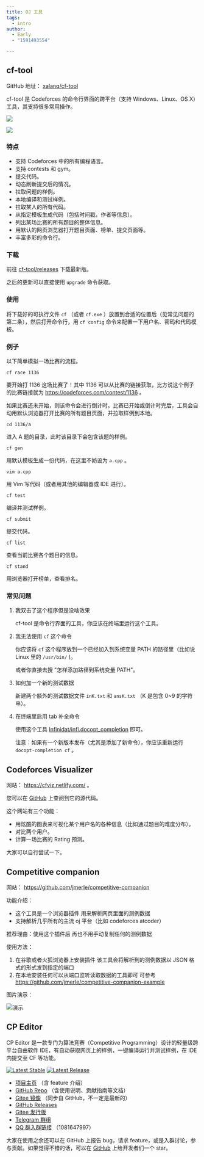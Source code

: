 ```yaml
---
title: OJ 工具
tags:
  - intro
author:
  - Early
  - "1591493554"

---
```


## cf-tool

GitHub 地址： [xalanq/cf-tool](https://github.com/xalanq/cf-tool/) 

cf-tool 是 Codeforces 的命令行界面的跨平台（支持 Windows、Linux、OS X）工具，其支持很多常用操作。

![](./images/cf-tool1.jpg)

![](./images/cf-tool2.jpg)

### 特点

-   支持 Codeforces 中的所有编程语言。
-   支持 contests 和 gym。
-   提交代码。
-   动态刷新提交后的情况。
-   拉取问题的样例。
-   本地编译和测试样例。
-   拉取某人的所有代码。
-   从指定模板生成代码（包括时间戳，作者等信息）。
-   列出某场比赛的所有题目的整体信息。
-   用默认的网页浏览器打开题目页面、榜单、提交页面等。
-   丰富多彩的命令行。

### 下载

前往 [cf-tool/releases](https://github.com/xalanq/cf-tool/releases) 下载最新版。

之后的更新可以直接使用 `upgrade` 命令获取。

### 使用

将下载好的可执行文件 `cf` （或者 `cf.exe` ）放置到合适的位置后（见常见问题的第二条），然后打开命令行，用 `cf config` 命令来配置一下用户名、密码和代码模板。

### 例子

以下简单模拟一场比赛的流程。

 `cf race 1136` 

要开始打 1136 这场比赛了！其中 1136 可以从比赛的链接获取，比方说这个例子的比赛链接就为 <https://codeforces.com/contest/1136> 。

如果比赛还未开始，则该命令会进行倒计时。比赛已开始或倒计时完后，工具会自动用默认浏览器打开比赛的所有题目页面，并拉取样例到本地。

 `cd 1136/a` 

进入 A 题的目录，此时该目录下会包含该题的样例。

 `cf gen` 

用默认模板生成一份代码，在这里不妨设为 `a.cpp` 。

 `vim a.cpp` 

用 Vim 写代码（或者用其他的编辑器或 IDE 进行）。

 `cf test` 

编译并测试样例。

 `cf submit` 

提交代码。

 `cf list` 

查看当前比赛各个题目的信息。

 `cf stand` 

用浏览器打开榜单，查看排名。

### 常见问题

1.  我双击了这个程序但是没啥效果

    cf-tool 是命令行界面的工具，你应该在终端里运行这个工具。

2.  我无法使用 `cf` 这个命令

    你应该将 `cf` 这个程序放到一个已经加入到系统变量 PATH 的路径里（比如说 Linux 里的 `/usr/bin/` )。

    或者你直接去搜 "怎样添加路径到系统变量 PATH"。

3.  如何加一个新的测试数据

    新建两个额外的测试数据文件 `inK.txt` 和 `ansK.txt` （K 是包含 0~9 的字符串）。

4.  在终端里启用 tab 补全命令

    使用这个工具 [Infinidat/infi.docopt_completion](https://github.com/Infinidat/infi.docopt_completion) 即可。

    注意：如果有一个新版本发布（尤其是添加了新命令），你应该重新运行 `docopt-completion cf` 。

## Codeforces Visualizer

网站： <https://cfviz.netlify.com/> 。

您可以在 [GitHub](https://github.com/sjsakib/cfviz/) 上查阅到它的源代码。

这个网站有三个功能：

-   用炫酷的图表来可视化某个用户名的各种信息（比如通过题目的难度分布）。
-   对比两个用户。
-   计算一场比赛的 Rating 预测。

大家可以自行尝试一下。

## Competitive companion

网站： <https://github.com/jmerle/competitive-companion> 

功能介绍：

-   这个工具是一个浏览器插件 用来解析网页里面的测例数据
-   支持解析几乎所有的主流 oj 平台（比如 codeforces atcoder）

推荐理由：使用这个插件后 再也不用手动复制任何的测例数据

使用方法：

1.  在谷歌或者火狐浏览器上安装插件 该工具会将解析到的测例数据以 JSON 格式的形式发到指定的端口
2.  在本地安装任何可以从端口监听读取数据的工具即可 可参考 <https://github.com/jmerle/competitive-companion-example> 

图片演示：

![演示](images/cf-tool3.gif)

## CP Editor

CP Editor 是一款专门为算法竞赛（Competitive Programming）设计的轻量级跨平台自由软件 IDE，有自动获取网页上的样例，一键编译运行并测试样例，在 IDE 内提交至 CF 等功能。

 [![Latest Stable](https://img.shields.io/github/v/release/cpeditor/cpeditor?label=latest%20stable)](https://github.com/coder3101/cp-editor/releases/latest)  [![Latest Release](https://img.shields.io/github/v/release/cpeditor/cpeditor?include_prereleases&label=latest%20release&sort=semver)](https://github.com/coder3101/cp-editor/releases) 

-    [项目主页](https://cpeditor.github.io/) （含 feature 介绍）
-    [GitHub Repo](https://github.com/cpeditor/cpeditor) （含使用说明、贡献指南等文档）
-    [Gitee 镜像](https://gitee.com/ouuan/cpeditor) （同步自 GitHub，不一定是最新的）
-    [GitHub Releases](https://github.com/cpeditor/cpeditor/releases) 
-    [Gitee 发行版](https://gitee.com/ouuan/cpeditor/releases) 
-    [Telegram 群组](https://t.me/cpeditor) 
-    [QQ 群入群链接](https://jq.qq.com/?_wv=1027&k=50eq8yF) （1081647997）

大家在使用之余还可以在 GitHub 上报告 bug，请求 feature，或是入群讨论，参与贡献。如果觉得不错的话，可以在 [GitHub](https://github.com/cpeditor/cpeditor) 上给开发者们一个 star。
